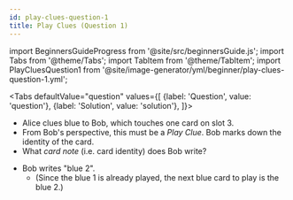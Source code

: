 ```yaml
---
id: play-clues-question-1
title: Play Clues (Question 1)
---
```


import BeginnersGuideProgress from '@site/src/beginnersGuide.js';
import Tabs from '@theme/Tabs';
import TabItem from '@theme/TabItem';
import PlayCluesQuestion1 from '@site/image-generator/yml/beginner/play-clues-question-1.yml';

<BeginnersGuideProgress id="play-clues-question-1" />

<!-- lint disable no-undefined-references -->

<Tabs
defaultValue="question"
values={[
{label: 'Question', value: 'question'},
{label: 'Solution', value: 'solution'},
]}>
<TabItem value="question">

- Alice clues blue to Bob, which touches one card on slot 3.
- From Bob's perspective, this must be a _Play Clue_. Bob marks down the identity of the card.
- What _card note_ (i.e. card identity) does Bob write?

</TabItem>
<TabItem value="solution">

- Bob writes "blue 2".
  - (Since the blue 1 is already played, the next blue card to play is the blue 2.)

</TabItem>
</Tabs>

<PlayCluesQuestion1 />
